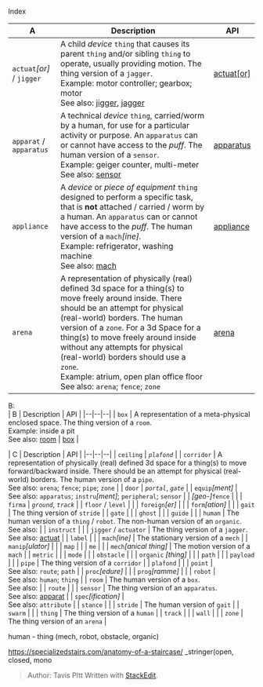 Index

| A | Description | API |
|--|--|--|
| `actuat`*[or]* / `jigger` <a  name="actuat"></a> | A child *device*  `thing` that causes its parent `thing` and/or sibling `thing` to operate, usually providing motion. The thing version of a `jagger`.<br>Example: motor controller; gearbox; motor<br>See also: [jigger](#jigger), [jagger](#jagger) | [actuat[or]](/actuat.md) |
| `apparat` / `apparatus` <a name="apparat"></a>| A technical *device* `thing`, carried/worm by a human, for use for a particular activity or purpose. An `apparatus` can or cannot have access to the _puff_. The human version of a `sensor`.<br>Example: geiger counter, multi-meter<br>See also: [sensor](#sensor)| [apparatus](/apparatus.md)
| `appliance` <a name="appliance"></a>| A *device* or *piece of equipment* `thing` designed to perform a specific task, that is **not** attached / carried / worm by a human. An `apparatus` can or cannot have access to the _puff_. The human version of a `mach`*[ine].*<br>Example: refrigerator, washing machine<br>See also: [mach](#mach) | [appliance](/applicance.md)
| `arena` <a name="arena"></a> | A representation of physically (real) defined 3d space for a thing(s) to move freely around inside. There should be an attempt for physical (real-world) borders. The human version of a `zone`. For a 3d Space for a thing(s) to move freely around inside without any attempts for physical (real-world) borders should use a `zone`.<br>Example: atrium, open plan office floor<br>See also: `arena`; `fence`; `zone` | [arena](#arena) |

B:   
| B | Description | API |
|--|--|--|
| `box` <a name="box"></a> | A representation of a meta-physical enclosed space. The thing version of a `room`.<br>Example: inside a pit<br>See also: [room](#room) | [box](/box.md) |

<a name="c"></a>
| C | Description | API |
|--|--|--|
| `ceiling` | *`plafond`* |
| `corridor` | A representation of physically (real) defined 3d space for a thing(s) to move forward/backward inside. There should be an attempt for physical (real-world) borders. The human version of a `pipe`.<br>See also: `arena`; `fence`; `pipe`; `zone` |
| `door` | *`portal`*, *`gate`* |
| `equip`*[ment]* | <br>See also: `apparatus`; `instru`*[ment]*; `peripheral`;  `sensor` |
| *[geo-]*`fence` | |
| `firma` | *`ground`*, *`track`* |
| `floor` / `level` | |
| `foreign`*[er]* | |
| `form`*[ation]* | |
| `gait` | The thing version of `stride` |
| `gate` | |
| `ghost` |  |
| `guide` | |
| `human` | The human version of a `thing` / `robot`.  The non-human version of an `organic`.<br>See also: |
| `instruct` | |
| `jigger` / `actuator` | The thing version of a `jagger`.<br>See also: [actuat](#actuat) |
| `label` | |
| `mach`*[ine]* | The stationary version of a `mech` |
| `manip`*[ulator]* | |
| `map` | |
| `me` | |
| `mech`*[anical thing]* | The motion version of a `mach` |
| `metric` | |
| `mode` | |
| `obstacle` | |
| `organic` *[thing]* | |
| `path` | |
| `payload` | |
| `pipe` | The thing version of a `corridor` |
| `plafond` | |
| `point` | <br>See also: `route`; `path` |
| `proc`*[edure]* | |
| `prog`*[ramme]* | |
| `robot` | <br>See also: `human`; `thing` |
| `room` | The human version of a `box`.<br>See also: |
| `route` | |
| `sensor` | The thing version of an `apparatus`.<br>See also: [apparat](#apparat) |
| `spec`*[ification]* | <br>See also: `attribute` |
| `stance` |  |
| `stride` | The human version of `gait` |
| `swarm` | |
| `thing` | The thing version of a `human` |
| `track` | |
| `wall` | |
| `zone` | The thing version of an `arena` |

human - thing (mech, robot, obstacle, organic)

https://specializedstairs.com/anatomy-of-a-staircase/
_stringer(open, closed, mono


> Author: Tavis PItt
> Written with [StackEdit](https://stackedit.io/).
<!--stackedit_data:
eyJoaXN0b3J5IjpbLTE2NjA4MjQzNzQsLTkyNTA0MTc5NiwxND
kxNDU0MzUwXX0=
-->